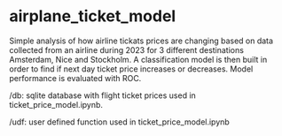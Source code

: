 # airplane_ticket_model

Simple analysis of how airline tickats prices are changing based on data collected from an airline during 2023 for 3 different destinations Amsterdam, Nice and Stockholm.
A classification model is then built in order to find if next day ticket price increases or decreases. Model performance is evaluated with ROC.


/db: sqlite database with flight ticket prices used in ticket_price_model.ipynb.

/udf: user defined function used in ticket_price_model.ipynb
